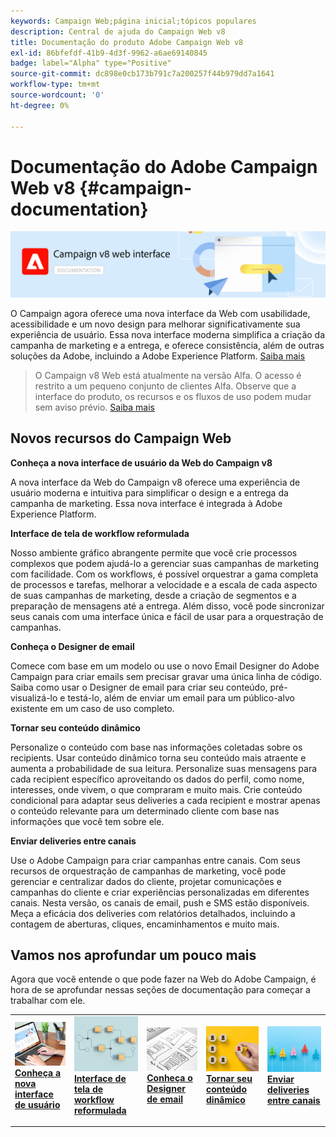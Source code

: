 ```yaml
---
keywords: Campaign Web;página inicial;tópicos populares
description: Central de ajuda do Campaign Web v8
title: Documentação do produto Adobe Campaign Web v8
exl-id: 86bfefdf-41b9-4d3f-9962-a6ae69140845
badge: label="Alpha" type="Positive"
source-git-commit: dc898e0cb173b791c7a200257f44b979dd7a1641
workflow-type: tm+mt
source-wordcount: '0'
ht-degree: 0%

---
```


# Documentação do Adobe Campaign Web v8 {#campaign-documentation}

![](assets/do-not-localize/banner-documentationv8.png)

O Campaign agora oferece uma nova interface da Web com usabilidade, acessibilidade e um novo design para melhorar significativamente sua experiência de usuário. Essa nova interface moderna simplifica a criação da campanha de marketing e a entrega, e oferece consistência, além de outras soluções da Adobe, incluindo a Adobe Experience Platform. [Saiba mais](get-started/get-started.md)

>O Campaign v8 Web está atualmente na versão Alfa. O acesso é restrito a um pequeno conjunto de clientes Alfa. Observe que a interface do produto, os recursos e os fluxos de uso podem mudar sem aviso prévio. [Saiba mais](rn/whats-new.md)

## Novos recursos do Campaign Web

**Conheça a nova interface de usuário da Web do Campaign v8**

A nova interface da Web do Campaign v8 oferece uma experiência de usuário moderna e intuitiva para simplificar o design e a entrega da campanha de marketing. Essa nova interface é integrada à Adobe Experience Platform.

**Interface de tela de workflow reformulada**

Nosso ambiente gráfico abrangente permite que você crie processos complexos que podem ajudá-lo a gerenciar suas campanhas de marketing com facilidade. Com os workflows, é possível orquestrar a gama completa de processos e tarefas, melhorar a velocidade e a escala de cada aspecto de suas campanhas de marketing, desde a criação de segmentos e a preparação de mensagens até a entrega. Além disso, você pode sincronizar seus canais com uma interface única e fácil de usar para a orquestração de campanhas.

**Conheça o Designer de email**

Comece com base em um modelo ou use o novo Email Designer do Adobe Campaign para criar emails sem precisar gravar uma única linha de código. Saiba como usar o Designer de email para criar seu conteúdo, pré-visualizá-lo e testá-lo, além de enviar um email para um público-alvo existente em um caso de uso completo.

**Tornar seu conteúdo dinâmico**

Personalize o conteúdo com base nas informações coletadas sobre os recipients. Usar conteúdo dinâmico torna seu conteúdo mais atraente e aumenta a probabilidade de sua leitura. Personalize suas mensagens para cada recipient específico aproveitando os dados do perfil, como nome, interesses, onde vivem, o que compraram e muito mais. Crie conteúdo condicional para adaptar seus deliveries a cada recipient e mostrar apenas o conteúdo relevante para um determinado cliente com base nas informações que você tem sobre ele.

**Enviar deliveries entre canais**

Use o Adobe Campaign para criar campanhas entre canais. Com seus recursos de orquestração de campanhas de marketing, você pode gerenciar e centralizar dados do cliente, projetar comunicações e campanhas do cliente e criar experiências personalizadas em diferentes canais. Nesta versão, os canais de email, push e SMS estão disponíveis. Meça a eficácia dos deliveries com relatórios detalhados, incluindo a contagem de aberturas, cliques, encaminhamentos e muito mais.

## Vamos nos aprofundar um pouco mais

Agora que você entende o que pode fazer na Web do Adobe Campaign, é hora de se aprofundar nessas seções de documentação para começar a trabalhar com ele.

<table style="table-layout:fixed"><tr style="border: 0;">
<td>
<a href="get-started/user-interface.md">
<img alt="nova interface" src="assets/do-not-localize/menu-ui.jpeg">
</a>
<div><a href="get-started/user-interface.md"><strong>Conheça a nova interface de usuário</strong>
</div>
<p>
</td>
<td>
<a href="workflows/gs-workflows.md">
<img alt="Validação" src="assets/do-not-localize/menu-workflows.jpeg">
</a>
<div>
<a href="workflows/gs-workflows.md"><strong>Interface de tela de workflow reformulada</strong></a>
</div>
<p>
</td>
<td>
<a href="content/create-email-content.md">
<img alt="Pouco frequente" src="assets/do-not-localize/menu-design.jpg">
</a>
<div>
<a href="content/create-email-content.md"><strong>Conheça o Designer de email</strong></a>
</div>
<p></td>
<td>
<a href="personalization/gs-personalization.md">
<img alt="Públicos" src="assets/do-not-localize/menu-dynamic.jpg">
</a>
<div>
<a href="personalization/gs-personalization.md"><strong>Tornar seu conteúdo dinâmico</strong></a>
</div>
<p>
</td>
<td>
<a href="campaigns/gs-campaigns.md">
<img alt="Validação" src="assets/do-not-localize/menu-campaign.jpeg">
</a>
<div>
<a href="campaigns/gs-campaigns.md"><strong>Enviar deliveries entre canais</strong></a>
</div>
<p>
</td>
</tr></table>

<!--
<table style="table-layout:fixed">
<tr style="border: 0;"><td width="30%"><a href="get-started/user-interface.md">
<img alt="new UI" src="assets/do-not-localize/menu-ui.jpeg" width="150px">
</a></td><td>Discover Campaign Web new user interface, latest improvements, key capabilities. Learn how to use them to build cross-channel campaigns for your audiences. With its user-friendly features, Campaign helps you streamline personalized cross-channel campaign creation process, drive results, and gain a competitive edge.</td></tr>
<tr style="border: 0;"><td width="30%"><a href="get-started/user-interface.md">
<img alt="new UI" src="assets/do-not-localize/menu-workflows.jpeg" width="150px">
</a></td><td>Our comprehensive graphical canvas makes it easy for you to design processes such as segmentation, campaign execution, and more. With this advanced tool at your fingertips, you can streamline your workflow and elevate your campaigns.</td></tr>
<tr style="border: 0;"><td width="30%"><a href="get-started/user-interface.md">
<img alt="new UI" src="assets/do-not-localize/menu-design.jpg" width="150px">
</a></td><td>Start from a template, or use Adobe Campaign's new Email Designer to create emails without having to write a single line of code. Learn how to use the Email Designer to create your content, preview and test it, and send an email to an existing audience in an end-to-end use case.</td></tr>
<tr style="border: 0;"><td width="30%"><a href="get-started/user-interface.md">
<img alt="new UI" src="assets/do-not-localize/menu-dynamic.jpg" width="150px">
</a></td><td>Create conditional content to define dynamic personalization based on the recipient's profile, automatically replacing text blocks and images when certain conditions are met. This feature can take your campaigns to new heights and deliver highly targeted, personalized experiences to your audience</td></tr>
<tr style="border: 0;"><td width="30%"><a href="get-started/user-interface.md">
<img alt="new UI" src="assets/do-not-localize/menu-campaign.jpeg" width="150px">
</a></td><td>Adobe Campaign capabilities help you manage centralized customer data, design customer communications and campaigns, and create personalized experiences across different channels: Email, Push and SMS.</td></tr>
</table>
-->










